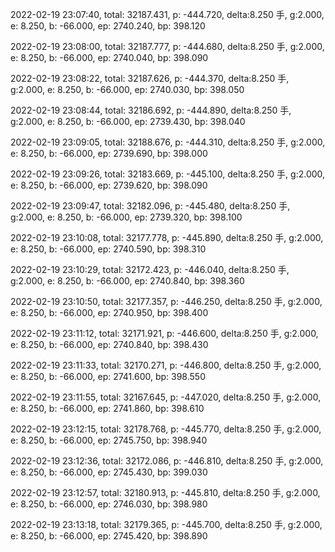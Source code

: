 2022-02-19 23:07:40, total: 32187.431, p: -444.720, delta:8.250 手, g:2.000, e: 8.250, b: -66.000, ep: 2740.240, bp: 398.120

2022-02-19 23:08:00, total: 32187.777, p: -444.680, delta:8.250 手, g:2.000, e: 8.250, b: -66.000, ep: 2740.040, bp: 398.090

2022-02-19 23:08:22, total: 32187.626, p: -444.370, delta:8.250 手, g:2.000, e: 8.250, b: -66.000, ep: 2740.030, bp: 398.050

2022-02-19 23:08:44, total: 32186.692, p: -444.890, delta:8.250 手, g:2.000, e: 8.250, b: -66.000, ep: 2739.430, bp: 398.040

2022-02-19 23:09:05, total: 32188.676, p: -444.310, delta:8.250 手, g:2.000, e: 8.250, b: -66.000, ep: 2739.690, bp: 398.000

2022-02-19 23:09:26, total: 32183.669, p: -445.100, delta:8.250 手, g:2.000, e: 8.250, b: -66.000, ep: 2739.620, bp: 398.090

2022-02-19 23:09:47, total: 32182.096, p: -445.480, delta:8.250 手, g:2.000, e: 8.250, b: -66.000, ep: 2739.320, bp: 398.100

2022-02-19 23:10:08, total: 32177.778, p: -445.890, delta:8.250 手, g:2.000, e: 8.250, b: -66.000, ep: 2740.590, bp: 398.310

2022-02-19 23:10:29, total: 32172.423, p: -446.040, delta:8.250 手, g:2.000, e: 8.250, b: -66.000, ep: 2740.840, bp: 398.360

2022-02-19 23:10:50, total: 32177.357, p: -446.250, delta:8.250 手, g:2.000, e: 8.250, b: -66.000, ep: 2740.950, bp: 398.400

2022-02-19 23:11:12, total: 32171.921, p: -446.600, delta:8.250 手, g:2.000, e: 8.250, b: -66.000, ep: 2740.840, bp: 398.430

2022-02-19 23:11:33, total: 32170.271, p: -446.800, delta:8.250 手, g:2.000, e: 8.250, b: -66.000, ep: 2741.600, bp: 398.550

2022-02-19 23:11:55, total: 32167.645, p: -447.020, delta:8.250 手, g:2.000, e: 8.250, b: -66.000, ep: 2741.860, bp: 398.610

2022-02-19 23:12:15, total: 32178.768, p: -445.770, delta:8.250 手, g:2.000, e: 8.250, b: -66.000, ep: 2745.750, bp: 398.940

2022-02-19 23:12:36, total: 32172.086, p: -446.810, delta:8.250 手, g:2.000, e: 8.250, b: -66.000, ep: 2745.430, bp: 399.030

2022-02-19 23:12:57, total: 32180.913, p: -445.810, delta:8.250 手, g:2.000, e: 8.250, b: -66.000, ep: 2746.030, bp: 398.980

2022-02-19 23:13:18, total: 32179.365, p: -445.700, delta:8.250 手, g:2.000, e: 8.250, b: -66.000, ep: 2745.420, bp: 398.890